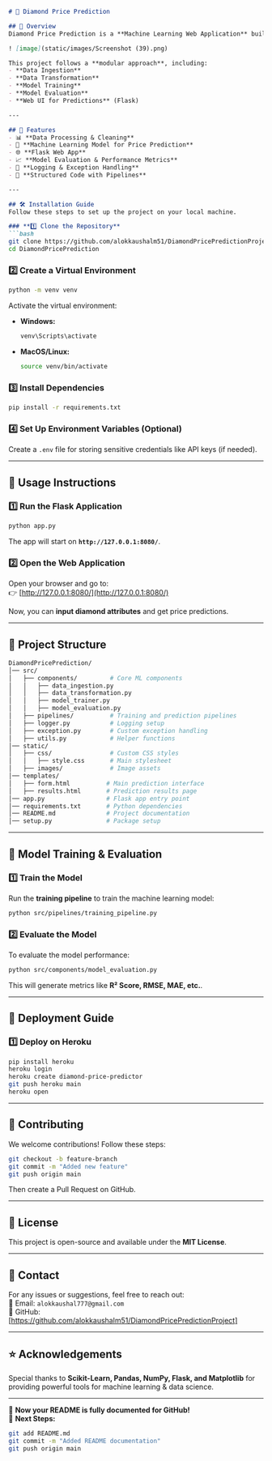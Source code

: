 ```markdown
# 💎 Diamond Price Prediction

## 📖 Overview
Diamond Price Prediction is a **Machine Learning Web Application** built using **Flask, Scikit-Learn, Pandas, NumPy, and Matplotlib**. It predicts diamond prices based on various attributes like **carat, cut, color, clarity, etc.**

! [image](static/images/Screenshot (39).png)

This project follows a **modular approach**, including:
- **Data Ingestion**
- **Data Transformation**
- **Model Training**
- **Model Evaluation**
- **Web UI for Predictions** (Flask)

---

## 🚀 Features
- 📊 **Data Processing & Cleaning**
- 🤖 **Machine Learning Model for Price Prediction**
- 🌐 **Flask Web App**
- 📈 **Model Evaluation & Performance Metrics**
- 📝 **Logging & Exception Handling**
- 📂 **Structured Code with Pipelines**

---

## 🛠️ Installation Guide
Follow these steps to set up the project on your local machine.

### **1️⃣ Clone the Repository**
```bash
git clone https://github.com/alokkaushalm51/DiamondPricePredictionProject
cd DiamondPricePrediction
```

### **2️⃣ Create a Virtual Environment**
```bash
python -m venv venv
```

Activate the virtual environment:
- **Windows:**  
  ```bash
  venv\Scripts\activate
  ```
- **MacOS/Linux:**  
  ```bash
  source venv/bin/activate
  ```

### **3️⃣ Install Dependencies**
```bash
pip install -r requirements.txt
```

### **4️⃣ Set Up Environment Variables (Optional)**
Create a `.env` file for storing sensitive credentials like API keys (if needed).

---

## 📌 Usage Instructions

### **1️⃣ Run the Flask Application**
```bash
python app.py
```
The app will start on **`http://127.0.0.1:8080/`**.

### **2️⃣ Open the Web Application**
Open your browser and go to:  
👉 [http://127.0.0.1:8080/](http://127.0.0.1:8080/)  

Now, you can **input diamond attributes** and get price predictions.

---

## 📂 Project Structure
```bash
DiamondPricePrediction/
│── src/
│   ├── components/         # Core ML components
│   │   ├── data_ingestion.py
│   │   ├── data_transformation.py
│   │   ├── model_trainer.py
│   │   ├── model_evaluation.py
│   ├── pipelines/          # Training and prediction pipelines
│   ├── logger.py           # Logging setup
│   ├── exception.py        # Custom exception handling
│   ├── utils.py            # Helper functions
│── static/
│   ├── css/                # Custom CSS styles
│   │   ├── style.css       # Main stylesheet
│   ├── images/             # Image assets
│── templates/
│   ├── form.html          # Main prediction interface
│   ├── results.html       # Prediction results page
│── app.py                 # Flask app entry point
│── requirements.txt       # Python dependencies
│── README.md              # Project documentation
│── setup.py               # Package setup
```

---

## 🤖 Model Training & Evaluation
### **1️⃣ Train the Model**
Run the **training pipeline** to train the machine learning model:
```bash
python src/pipelines/training_pipeline.py
```

### **2️⃣ Evaluate the Model**
To evaluate the model performance:
```bash
python src/components/model_evaluation.py
```
This will generate metrics like **R² Score, RMSE, MAE, etc.**.

---

## 🚀 Deployment Guide
### **1️⃣ Deploy on Heroku**
```bash
pip install heroku
heroku login
heroku create diamond-price-predictor
git push heroku main
heroku open
```

---

## 🎯 Contributing
We welcome contributions! Follow these steps:
```bash
git checkout -b feature-branch
git commit -m "Added new feature"
git push origin main
```
Then create a Pull Request on GitHub.

---

## 📜 License
This project is open-source and available under the **MIT License**.

---

## 📧 Contact
For any issues or suggestions, feel free to reach out:  
📧 Email: `alokkaushal777@gmail.com`  
🔗 GitHub: [https://github.com/alokkaushalm51/DiamondPricePredictionProject]

---

## ⭐ Acknowledgements
Special thanks to **Scikit-Learn, Pandas, NumPy, Flask, and Matplotlib** for providing powerful tools for machine learning & data science.

---

🚀 **Now your README is fully documented for GitHub!**  
📌 **Next Steps:**
```bash
git add README.md
git commit -m "Added README documentation"
git push origin main
```
```

